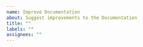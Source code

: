 ```yaml
---
name: Improve Documentation
about: Suggest improvements to the Documentation
title: ""
labels: ""
assignees: ""
---
```

